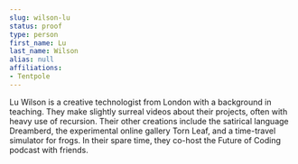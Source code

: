```yaml
---
slug: wilson-lu
status: proof
type: person
first_name: Lu
last_name: Wilson
alias: null
affiliations:
- Tentpole
---
```


Lu Wilson is a creative technologist from London with a background in teaching.
They make slightly surreal videos about their projects, often with heavy use of
recursion. Their other creations include the satirical language Dreamberd, the
experimental online gallery Torn Leaf, and a time-travel simulator for frogs. In
their spare time, they co-host the Future of Coding podcast with friends.

